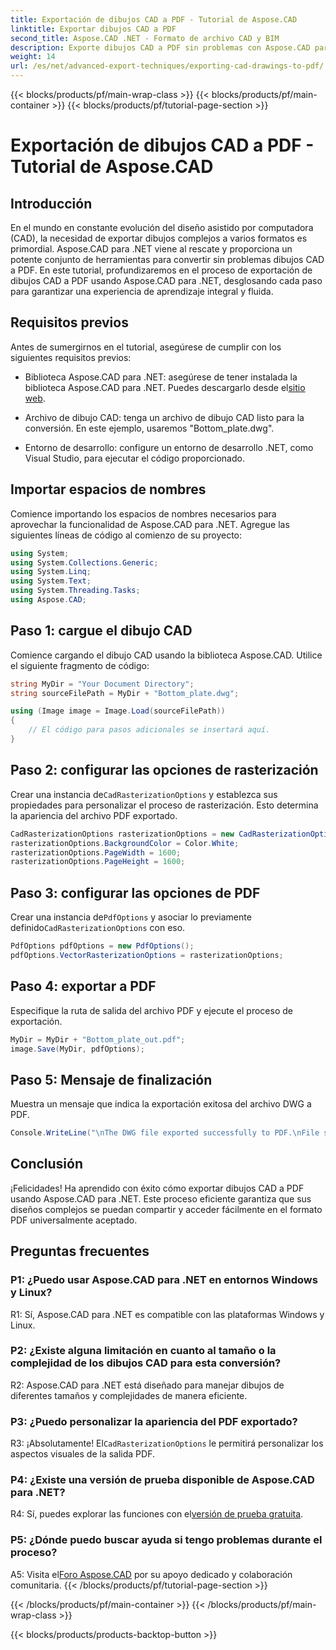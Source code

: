 ```yaml
---
title: Exportación de dibujos CAD a PDF - Tutorial de Aspose.CAD
linktitle: Exportar dibujos CAD a PDF
second_title: Aspose.CAD .NET - Formato de archivo CAD y BIM
description: Exporte dibujos CAD a PDF sin problemas con Aspose.CAD para .NET. Siga nuestra guía paso a paso para una conversión eficiente.
weight: 14
url: /es/net/advanced-export-techniques/exporting-cad-drawings-to-pdf/
---
```


{{< blocks/products/pf/main-wrap-class >}}
{{< blocks/products/pf/main-container >}}
{{< blocks/products/pf/tutorial-page-section >}}

# Exportación de dibujos CAD a PDF - Tutorial de Aspose.CAD

## Introducción

En el mundo en constante evolución del diseño asistido por computadora (CAD), la necesidad de exportar dibujos complejos a varios formatos es primordial. Aspose.CAD para .NET viene al rescate y proporciona un potente conjunto de herramientas para convertir sin problemas dibujos CAD a PDF. En este tutorial, profundizaremos en el proceso de exportación de dibujos CAD a PDF usando Aspose.CAD para .NET, desglosando cada paso para garantizar una experiencia de aprendizaje integral y fluida.

## Requisitos previos

Antes de sumergirnos en el tutorial, asegúrese de cumplir con los siguientes requisitos previos:

-  Biblioteca Aspose.CAD para .NET: asegúrese de tener instalada la biblioteca Aspose.CAD para .NET. Puedes descargarlo desde el[sitio web](https://releases.aspose.com/cad/net/).

- Archivo de dibujo CAD: tenga un archivo de dibujo CAD listo para la conversión. En este ejemplo, usaremos "Bottom_plate.dwg".

- Entorno de desarrollo: configure un entorno de desarrollo .NET, como Visual Studio, para ejecutar el código proporcionado.

## Importar espacios de nombres

Comience importando los espacios de nombres necesarios para aprovechar la funcionalidad de Aspose.CAD para .NET. Agregue las siguientes líneas de código al comienzo de su proyecto:

```csharp
using System;
using System.Collections.Generic;
using System.Linq;
using System.Text;
using System.Threading.Tasks;
using Aspose.CAD;
```

## Paso 1: cargue el dibujo CAD

Comience cargando el dibujo CAD usando la biblioteca Aspose.CAD. Utilice el siguiente fragmento de código:

```csharp
string MyDir = "Your Document Directory";
string sourceFilePath = MyDir + "Bottom_plate.dwg";

using (Image image = Image.Load(sourceFilePath))
{
    // El código para pasos adicionales se insertará aquí.
}
```

## Paso 2: configurar las opciones de rasterización

 Crear una instancia de`CadRasterizationOptions` y establezca sus propiedades para personalizar el proceso de rasterización. Esto determina la apariencia del archivo PDF exportado.

```csharp
CadRasterizationOptions rasterizationOptions = new CadRasterizationOptions();
rasterizationOptions.BackgroundColor = Color.White;
rasterizationOptions.PageWidth = 1600;
rasterizationOptions.PageHeight = 1600;
```

## Paso 3: configurar las opciones de PDF

 Crear una instancia de`PdfOptions` y asociar lo previamente definido`CadRasterizationOptions` con eso.

```csharp
PdfOptions pdfOptions = new PdfOptions();
pdfOptions.VectorRasterizationOptions = rasterizationOptions;
```

## Paso 4: exportar a PDF

Especifique la ruta de salida del archivo PDF y ejecute el proceso de exportación.

```csharp
MyDir = MyDir + "Bottom_plate_out.pdf";
image.Save(MyDir, pdfOptions);
```

## Paso 5: Mensaje de finalización

Muestra un mensaje que indica la exportación exitosa del archivo DWG a PDF.

```csharp
Console.WriteLine("\nThe DWG file exported successfully to PDF.\nFile saved at " + MyDir);
```

## Conclusión

¡Felicidades! Ha aprendido con éxito cómo exportar dibujos CAD a PDF usando Aspose.CAD para .NET. Este proceso eficiente garantiza que sus diseños complejos se puedan compartir y acceder fácilmente en el formato PDF universalmente aceptado.

## Preguntas frecuentes

### P1: ¿Puedo usar Aspose.CAD para .NET en entornos Windows y Linux?

R1: Sí, Aspose.CAD para .NET es compatible con las plataformas Windows y Linux.

### P2: ¿Existe alguna limitación en cuanto al tamaño o la complejidad de los dibujos CAD para esta conversión?

R2: Aspose.CAD para .NET está diseñado para manejar dibujos de diferentes tamaños y complejidades de manera eficiente.

### P3: ¿Puedo personalizar la apariencia del PDF exportado?

 R3: ¡Absolutamente! El`CadRasterizationOptions` le permitirá personalizar los aspectos visuales de la salida PDF.

### P4: ¿Existe una versión de prueba disponible de Aspose.CAD para .NET?

 R4: Sí, puedes explorar las funciones con el[versión de prueba gratuita](https://releases.aspose.com/).

### P5: ¿Dónde puedo buscar ayuda si tengo problemas durante el proceso?

A5: Visita el[Foro Aspose.CAD](https://forum.aspose.com/c/cad/19) por su apoyo dedicado y colaboración comunitaria.
{{< /blocks/products/pf/tutorial-page-section >}}

{{< /blocks/products/pf/main-container >}}
{{< /blocks/products/pf/main-wrap-class >}}

{{< blocks/products/products-backtop-button >}}

